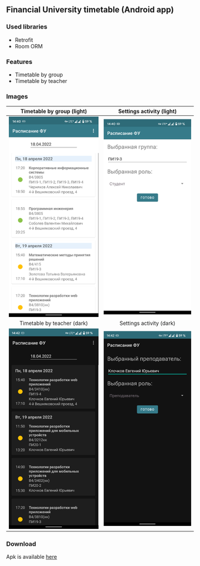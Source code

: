 ##  Financial University timetable (Android app)

### Used libraries
- Retrofit
- Room ORM

### Features
- Timetable by group
- Timetable by teacher

### Images
Timetable by group (light)              |  Settings activity (light)
:-------------------------:|:-------------------------:
![](https://github.com/CatsProgrammers/MobileTimetable/blob/img/img/image1.png)  |  ![](https://github.com/CatsProgrammers/MobileTimetable/blob/img/img/image2.png)
Timetable by teacher (dark)               |  Settings activity (dark)
![](https://github.com/CatsProgrammers/MobileTimetable/blob/img/img/image4.png)  |  ![](https://github.com/CatsProgrammers/MobileTimetable/blob/img/img/image3.png)

### Download
Apk is available [here](https://github.com/CatsProgrammers/MobileTimetable/releases/download/1.0.1/MobileTimetable.apk)